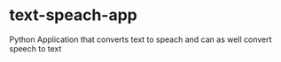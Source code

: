 # text-speach-app
Python Application that converts text to speach and can as well convert speech to text
